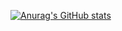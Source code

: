 [![Anurag's GitHub stats](https://github-readme-stats.vercel.app/apisjy9428=anuraghazra)](https://github.com/anuraghazra/github-readme-stats)


<!--
**sjy9428/sjy9428** is a ✨ _special_ ✨ repository because its `README.md` (this file) appears on your GitHub profile.

Here are some ideas to get you started:

- 🔭 I’m currently working on ...
- 🌱 I’m currently learning ...
- 👯 I’m looking to collaborate on ...
- 🤔 I’m looking for help with ...
- 💬 Ask me about ...
- 📫 How to reach me: ...
- 😄 Pronouns: ...
- ⚡ Fun fact: ...
-->
